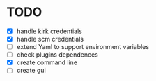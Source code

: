 
TODO
====

- [x] handle kirk credentials
- [x] handle scm credentials
- [ ] extend Yaml to support environment variables
- [ ] check plugins dependences
- [x] create command line
- [ ] create gui
